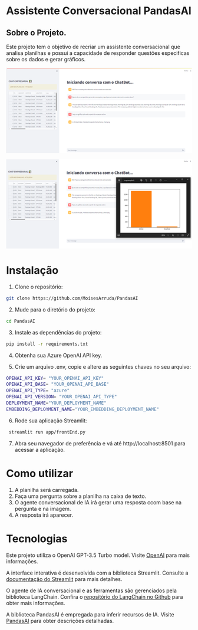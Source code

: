 # Assistente Conversacional PandasAI

## Sobre o Projeto.

Este projeto tem o objetivo de recriar um assistente conversacional que analisa planilhas e possui a capacidade de responder questões especificas sobre os dados e gerar gráficos.

![Aplicação](https://github.com/MoisesArruda/PandasAI/blob/main/images/aplica%C3%A7%C3%A3o.png)

![Gráfico](https://github.com/MoisesArruda/PandasAI/blob/main/images/Gr%C3%A1fico.png)

# Instalação

1. Clone o repositório:

```bash
git clone https://github.com/MoisesArruda/PandasAI
```

2. Mude para o diretório do projeto:
 ```bash
cd PandasAI
```

3. Instale as dependências do projeto:
```bash
pip install -r requirements.txt
```

4. Obtenha sua Azure OpenAI API key.

5. Crie um arquivo .env, copie e altere as seguintes chaves no seu arquivo:
```bash
OPENAI_API_KEY= "YOUR_OPENAI_API_KEY"
OPENAI_API_BASE= "YOUR_OPENAI_API_BASE"
OPENAI_API_TYPE= "azure"
OPENAI_API_VERSION= "YOUR_OPENAI_API_TYPE"
DEPLOYMENT_NAME="YOUR_DEPLOYMENT_NAME"
EMBEDDING_DEPLOYMENT_NAME="YOUR_EMBEDDING_DEPLOYMENT_NAME"
```

6. Rode sua aplicação Streamlit:
```bash
 streamlit run app/frontEnd.py
```

7. Abra seu navegador de preferência e vá até http://localhost:8501 para acessar a aplicação.


# Como utilizar

1. A planilha será carregada.
3. Faça uma pergunta sobre a planilha na caixa de texto.
4. O agente conversacional de IA irá gerar uma resposta ccom base na pergunta e na imagem.
5. A resposta irá aparecer.

# Tecnologias

Este projeto utiliza o OpenAI GPT-3.5 Turbo model. Visite [OpenAI](https://openai.com/) para mais informações.

A interface interativa é desenvolvida com a biblioteca Streamlit. Consulte a [documentação do Streamlit](https://docs.streamlit.io/) para mais detalhes.

O agente de IA conversacional e as ferramentas são gerenciados pela biblioteca LangChain. Confira o [repositório do LangChain no Github](https://github.com/langchain-ai/langchain) para obter mais informações.

A biblioteca PandasAI é empregada para inferir recursos de IA. Visite [PandasAI](https://docs.pandas-ai.com/en/latest/) para obter descrições detalhadas.

